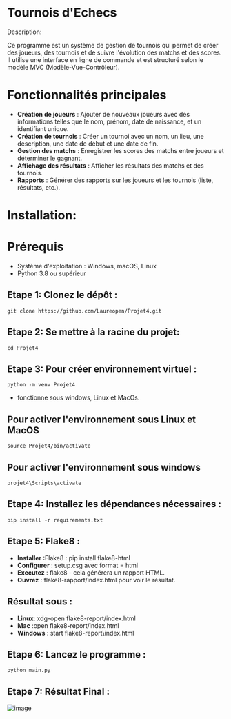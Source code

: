 # Tournois d'Echecs

Description:

Ce programme est un système de gestion de tournois qui permet de créer des joueurs, des tournois et de suivre l'évolution des matchs et des scores. 
Il utilise une interface en ligne de commande et est structuré selon le modèle MVC (Modèle-Vue-Contrôleur).

# Fonctionnalités principales 
- **Création de joueurs** : Ajouter de nouveaux joueurs avec des informations telles que le nom, prénom, date de naissance, et un identifiant unique. 
- **Création de tournois** : Créer un tournoi avec un nom, un lieu, une description, une date de début et une date de fin.  
- **Gestion des matchs** : Enregistrer les scores des matchs entre joueurs et déterminer le gagnant. 
- **Affichage des résultats** : Afficher les résultats des matchs et des tournois. 
- **Rapports** : Générer des rapports sur les joueurs et les tournois (liste, résultats, etc.).

# Installation:
# Prérequis
* Système d'exploitation : Windows, macOS, Linux
* Python 3.8 ou supérieur 

## Etape 1: Clonez le dépôt :

    git clone https://github.com/Laureopen/Projet4.git

## Etape 2: Se mettre à la racine du projet:

    cd Projet4

## Etape 3: Pour créer environnement virtuel :

    python -m venv Projet4

- fonctionne sous windows, Linux et MacOs.

## Pour activer l'environnement sous Linux et MacOS

    source Projet4/bin/activate

## Pour activer l'environnement sous windows

    projet4\Scripts\activate

## Etape 4: Installez les dépendances nécessaires :

    pip install -r requirements.txt

## Etape 5: Flake8 :

- **Installer** :Flake8 : pip install flake8-html
- **Configurer** : setup.csg avec format = html
- **Executez** : flake8 - cela générera un rapport HTML.
- **Ouvrez** : flake8-rapport/index.html pour voir le résultat.

## Résultat sous :

- **Linux**: xdg-open flake8-report/index.html
- **Mac** :open flake8-report/index.html 
- **Windows** : start flake8-report\index.html

## Etape 6: Lancez le programme :

    python main.py

## Etape 7: Résultat Final :

![image](https://github.com/user-attachments/assets/461961ab-974d-4740-82b4-d6a1e70bed24)
